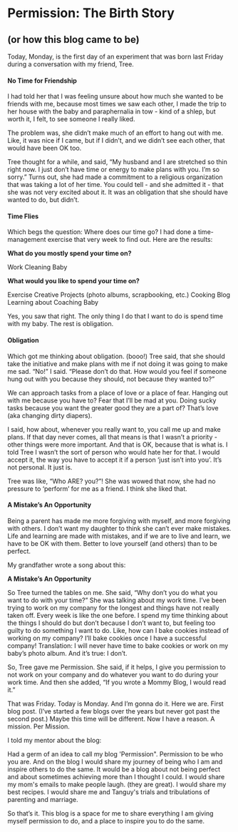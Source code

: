 # Permission: The Birth Story
## (or how this blog came to be)

Today, Monday, is the first day of an experiment that was born last Friday during a conversation with my friend, Tree. 

#### No Time for Friendship

I had told her that I was feeling unsure about how much she wanted to be friends with me, because most times we saw each other, I made the trip to her house with the baby and paraphernalia in tow - kind of a shlep, but worth it, I felt, to see someone I really liked. 

The problem was, she didn’t make much of an effort to hang out with me. Like, it was nice if I came, but if I didn’t, and we didn’t see each other, that would have been OK too. 

Tree thought for a while, and said, “My husband and I are stretched so thin right now. I just don’t have time or energy to make plans with you. I’m so sorry.” Turns out, she had made a commitment to a religious organization that was taking a lot of her time. You could tell - and she admitted it - that she was not very excited about it. It was an obligation that she should have wanted to do, but didn’t. 

#### Time Flies

Which begs the question: Where does our time go? I had done a time-management exercise that very week to find out.  Here are the results:

**What do you mostly spend your time on?**

Work
Cleaning
Baby

**What would you like to spend your time on?**

Exercise
Creative Projects (photo albums, scrapbooking, etc.)
Cooking Blog
Learning about Coaching
Baby

Yes, you saw that right. The only thing I do that I want to do is spend time with my baby. The rest is obligation.

#### Obligation

Which got me thinking about obligation. (booo!) Tree said, that she should take the initiative and make plans with me if not doing it was going to make me sad. “No!” I said. “Please don’t do that. How would you feel if someone hung out with you because they should, not because they wanted to?”

We can approach tasks from a place of love or a place of fear. Hanging out with me because you have to? Fear that I’ll be mad at you. Doing sucky tasks because you want the greater good they are a part of? That’s love (aka changing dirty diapers).

I said, how about, whenever you really want to, you call me up and make plans.  If that day never comes, all that means is that I wasn’t a priority - other things were more important. And that is OK, because that is what is. I told Tree I wasn’t the sort of person who would hate her for that. I would accept it, the way you have to accept it if a person ‘just isn’t into you’. It’s not personal. It just is. 

Tree was like, “Who ARE? you?”! She was wowed that now, she had no pressure to ‘perform’ for me as a friend. I think she liked that. 

#### A Mistake’s An Opportunity

Being a parent has made me more forgiving with myself, and more forgiving with others. I don’t want my daughter to think she can’t ever make mistakes. Life and learning are made with mistakes, and if we are to live and learn, we have to be OK with them. Better to love yourself (and others) than to be perfect.

My grandfather wrote a song about this:

**A Mistake’s An Opportunity**

So Tree turned the tables on me. She said, “Why don’t you do what you want to do with your time?” She was talking about my work time. I’ve been trying to work on my company for the longest and things have not really taken off. Every week is like the one before. I spend my time thinking about the things I should do but don’t because I don’t want to, but feeling too guilty to do something I want to do. Like, how can I bake cookies instead of working on my company? I’ll bake cookies once I have a successful company! Translation: I will never have time to bake cookies or work on my baby’s photo album. And it’s true: I don’t. 

So, Tree gave me Permission. She said, if it helps, I give you permission to not work on your company and do whatever you want to do during your work time. And then she added, “If you wrote a Mommy Blog, I would read it.”

That was Friday. Today is Monday. And I’m gonna do it. Here we are. First blog post. (I’ve started a few blogs over the years but never got past the second post.) Maybe this time will be different. Now I have a reason. A mission. Per Mission. 

I told my mentor about the blog:

Had a germ of an idea to call my blog 'Permission". Permission to be who you are. And on the blog I would share my journey of being who I am and inspire others to do the same. It would be a blog about not being perfect and about sometimes achieving more than I thought I could. I would share my mom's emails to make people laugh. (they are great). I would share my best recipes. I would share me and Tanguy's trials and tribulations of parenting and marriage.

So that’s it. This blog is a space for me to share everything I am giving myself permission to do, and a place to inspire you to do the same. 




